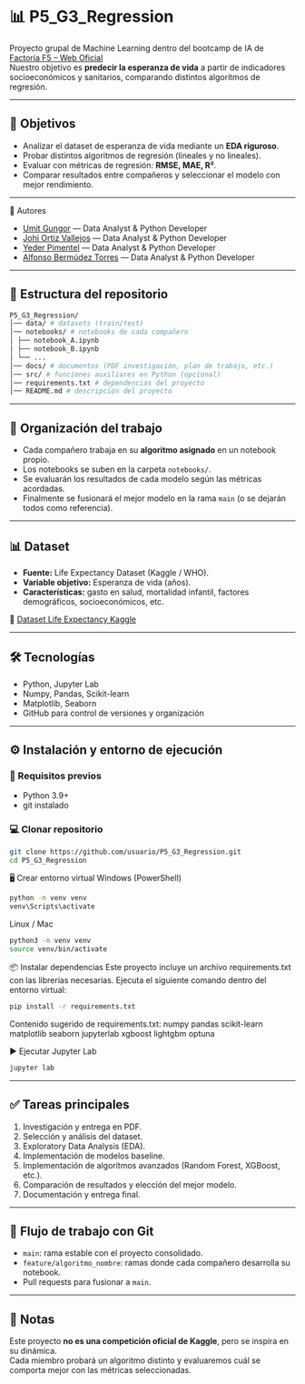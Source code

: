 # 📊 P5_G3_Regression
Proyecto grupal de Machine Learning dentro del bootcamp de IA de [Factoría F5 – Web Oficial](https://factoriaf5.org/)  
Nuestro objetivo es **predecir la esperanza de vida** a partir de indicadores socioeconómicos y sanitarios, comparando distintos algoritmos de regresión.


---

## 🚀 Objetivos
- Analizar el dataset de esperanza de vida mediante un **EDA riguroso**.
- Probar distintos algoritmos de regresión (lineales y no lineales).
- Evaluar con métricas de regresión: **RMSE, MAE, R²**.
- Comparar resultados entre compañeros y seleccionar el modelo con mejor rendimiento.


---

👥 Autores

    
- [Umit Gungor](https://github.com/GungorUmit) — Data Analyst & Python Developer  
- [Johi Ortiz Vallejos](https://github.com/johiortiz) — Data Analyst & Python Developer  
- [Yeder Pimentel](https://github.com/Yedpt) — Data Analyst & Python Developer  
- [Alfonso Bermúdez Torres](https://github.com/GHalfbbt) — Data Analyst & Python Developer

---

## 📂 Estructura del repositorio
```bash
P5_G3_Regression/
│── data/ # datasets (train/test)
│── notebooks/ # notebooks de cada compañero
│ ├── notebook_A.ipynb
│ ├── notebook_B.ipynb
│ └── ...
│── docs/ # documentos (PDF investigación, plan de trabajo, etc.)
│── src/ # funciones auxiliares en Python (opcional)
│── requirements.txt # dependencias del proyecto
│── README.md # descripción del proyecto
```

---

## 👥 Organización del trabajo
- Cada compañero trabaja en su **algoritmo asignado** en un notebook propio.
- Los notebooks se suben en la carpeta `notebooks/`.
- Se evaluarán los resultados de cada modelo según las métricas acordadas.
- Finalmente se fusionará el mejor modelo en la rama `main` (o se dejarán todos como referencia).

---

## 📊 Dataset
- **Fuente:** Life Expectancy Dataset (Kaggle / WHO).  
- **Variable objetivo:** Esperanza de vida (años).  
- **Características:** gasto en salud, mortalidad infantil, factores demográficos, socioeconómicos, etc.

🔗 [Dataset Life Expectancy Kaggle](https://www.kaggle.com/code/wrecked22/life-expectancy-regression)

---

## 🛠️ Tecnologías
- Python, Jupyter Lab
- Numpy, Pandas, Scikit-learn
- Matplotlib, Seaborn
- GitHub para control de versiones y organización

---

## ⚙️ Instalación y entorno de ejecución

### 🔧 Requisitos previos
- Python 3.9+  
- git instalado  

### 💻 Clonar repositorio
```bash
git clone https://github.com/usuario/P5_G3_Regression.git
cd P5_G3_Regression
```


🖥️ Crear entorno virtual
Windows (PowerShell)

```bash
python -m venv venv
venv\Scripts\activate
```


Linux / Mac
```bash
python3 -m venv venv
source venv/bin/activate
```

📦 Instalar dependencias
Este proyecto incluye un archivo requirements.txt con las librerías necesarias.
Ejecuta el siguiente comando dentro del entorno virtual:
```bash
pip install -r requirements.txt
```
Contenido sugerido de requirements.txt:
numpy
pandas
scikit-learn
matplotlib
seaborn
jupyterlab
xgboost
lightgbm
optuna

▶️ Ejecutar Jupyter Lab
```bash
jupyter lab
```


---

## ✅ Tareas principales
1. Investigación y entrega en PDF.
2. Selección y análisis del dataset.
3. Exploratory Data Analysis (EDA).
4. Implementación de modelos baseline.
5. Implementación de algoritmos avanzados (Random Forest, XGBoost, etc.).
6. Comparación de resultados y elección del mejor modelo.
7. Documentación y entrega final.

---

## 🔄 Flujo de trabajo con Git
- `main`: rama estable con el proyecto consolidado.
- `feature/algoritmo_nombre`: ramas donde cada compañero desarrolla su notebook.  
- Pull requests para fusionar a `main`.

---

## 📌 Notas
Este proyecto **no es una competición oficial de Kaggle**, pero se inspira en su dinámica.  
Cada miembro probará un algoritmo distinto y evaluaremos cuál se comporta mejor con las métricas seleccionadas.
